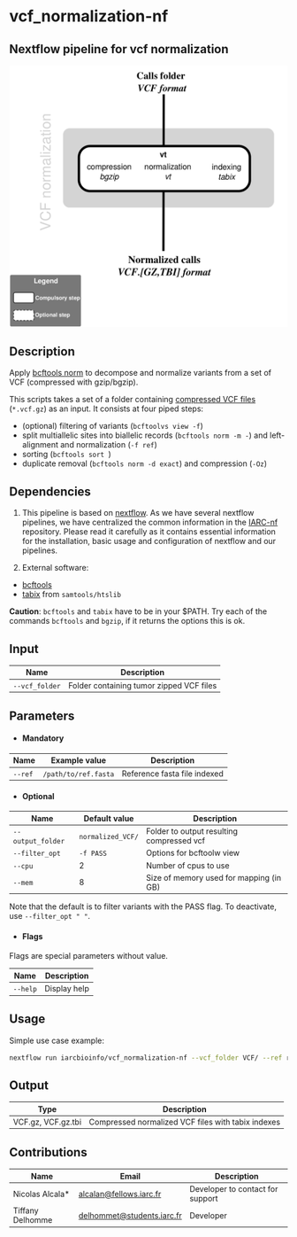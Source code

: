 # vcf_normalization-nf

## Nextflow pipeline for vcf normalization

![Workflow representation](vt-nf.png)

## Description

Apply [bcftools norm](http://samtools.github.io/bcftools/bcftools.html) to decompose and normalize variants from a set of VCF (compressed with gzip/bgzip).

This scripts takes a set of a folder containing [compressed VCF files](https://samtools.github.io/hts-specs/VCFv4.2.pdf) (`*.vcf.gz`) as an input.
It consists at four piped steps:  
  * (optional) filtering of variants (`bcftoolvs view -f`)
  * split multiallelic sites into biallelic records (`bcftools norm -m -`) and left-alignment and normalization (`-f ref`)
  * sorting (`bcftools sort `)
  * duplicate removal (`bcftools norm -d exact`) and compression (`-Oz`)

## Dependencies

1. This pipeline is based on [nextflow](https://www.nextflow.io). As we have several nextflow pipelines, we have centralized the common information in the [IARC-nf](https://github.com/IARCbioinfo/IARC-nf) repository. Please read it carefully as it contains essential information for the installation, basic usage and configuration of nextflow and our pipelines.

2. External software:  
  * [bcftools](http://samtools.github.io/bcftools/bcftools.html)  
  * [tabix](http://www.htslib.org) from `samtools/htslib`  

 **Caution**: `bcftools` and `tabix` have to be in your $PATH. Try each of the commands `bcftools` and `bgzip`, if it returns the options this is ok.

## Input

| Name      | Description   |
|-----------|---------------|
| `--vcf_folder`    | Folder containing tumor zipped VCF files |


## Parameters

  * #### Mandatory

| Name      | Example value | Description     |
|-----------|---------------|-----------------|
| `--ref`    | `/path/to/ref.fasta` |  Reference fasta file indexed

  * #### Optional

| Name      | Default value | Description     |
|-----------|---------------|-----------------|
| `--output_folder`    |  `normalized_VCF/`  | Folder to output resulting compressed vcf |
| `--filter_opt`      |  `-f PASS` | Options for bcftoolw view |
| `--cpu`    |  2  |    Number of cpus to use |
| `--mem`    |  8  |  Size of memory used for mapping (in GB) |


Note that the default is to filter variants with the PASS flag. To deactivate, use `--filter_opt " "`.


  * #### Flags

Flags are special parameters without value.

| Name      | Description     |
|-----------|-----------------|
| `--help`    | Display help |

## Usage

Simple use case example:
```bash
nextflow run iarcbioinfo/vcf_normalization-nf --vcf_folder VCF/ --ref ref.fasta
```

## Output
  | Type      | Description     |
  |-----------|---------------|
  | VCF.gz, VCF.gz.tbi       | Compressed normalized VCF files with tabix indexes|

## Contributions

  | Name      | Email | Description     |
  |-----------|---------------|-----------------|
  | Nicolas Alcala*    | alcalan@fellows.iarc.fr | Developer to contact for support |
  | Tiffany Delhomme    | delhommet@students.iarc.fr | Developer |
